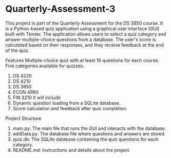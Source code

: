 # Quarterly-Assessment-3

This project is part of the Quarterly Assessment for the DS 3850 course. It is a Python-based quiz application using a graphical user interface (GUI) built with Tkinter. The application allows users to select a quiz category and answer multiple-choice questions from a database. The user's score is calculated based on their responses, and they receive feedback at the end of the quiz.

Features
Multiple-choice quiz with at least 10 questions for each course.
Five categories available for quizzes:
1. DS 4220
2. DS 4210
3. DS 3850
4. ECON 4990
5. FIN 3210
It will include
1. Dynamic question loading from a SQLite database.
2. Score calculation and feedback after quiz completion.

Project Structure
1. main.py: The main file that runs the GUI and interacts with the database.
2. addData.py: The database file where questions and answers are stored.
3. quiz.db: The SQLite database containing the quiz questions for each category.
4. README.md: Instructions and details about the project.
